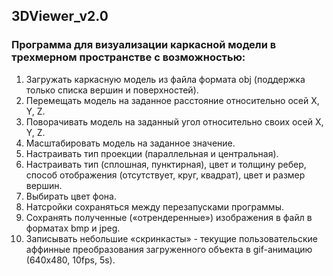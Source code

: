 ## 3DViewer_v2.0

### Программа для визуализации каркасной модели в трехмерном пространстве с возможностью:

  1. Загружать каркасную модель из файла формата obj (поддержка только списка вершин и поверхностей).
  2. Перемещать модель на заданное расстояние относительно осей X, Y, Z.
  3. Поворачивать модель на заданный угол относительно своих осей X, Y, Z.
  4. Масштабировать модель на заданное значение.
  5. Настраивать тип проекции (параллельная и центральная).
  6. Настраивать тип (сплошная, пунктирная), цвет и толщину ребер, способ отображения (отсутствует, круг, квадрат), цвет и размер вершин.
  7. Выбирать цвет фона.
  8. Натсройки сохраняться между перезапусками программы.
  9. Сохранять полученные («отрендеренные») изображения в файл в форматах bmp и jpeg.
  10. Записывать небольшие «скринкасты» - текущие пользовательские аффинные преобразования загруженного объекта в gif-анимацию (640x480, 10fps, 5s).  
